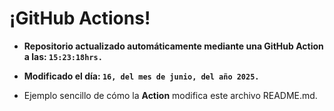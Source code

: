 # ¡GitHub Actions!
* **Repositorio actualizado automáticamente mediante una GitHub Action a las: `15:23:18hrs.`**
* **Modificado el día: `16, del mes de junio, del año 2025.`**

* Ejemplo sencillo de cómo la **Action** modifica este archivo README.md.
